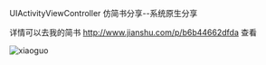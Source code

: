  UIActivityViewController
仿简书分享--系统原生分享

详情可以去我的简书 http://www.jianshu.com/p/b6b44662dfda 查看

![xiaoguo](https://github.com/wslcmk/UIActivityViewController/blob/master/%E6%95%88%E6%9E%9C1.gif)
